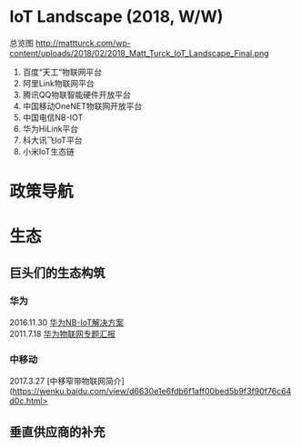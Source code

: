 
# IoT Landscape (2018, W/W)
总览图 http://mattturck.com/wp-content/uploads/2018/02/2018_Matt_Turck_IoT_Landscape_Final.png <br>



1. 百度“天工”物联网平台
2. 阿里Link物联网平台
3. 腾讯QQ物联智能硬件开放平台
4. 中国移动OneNET物联网开放平台
5. 中国电信NB-IOT
6. 华为HiLink平台
7. 科大讯飞IoT平台
8. 小米IoT生态链


# 政策导航

# 生态
## 巨头们的生态构筑
### 华为
2016.11.30 [华为NB-IoT解决方案](https://wenku.baidu.com/view/d6630e1e6fdb6f1aff00bed5b9f3f90f76c64d0c.html)<br>
2011.7.18 [华为物联网专题汇报](https://wenku.baidu.com/view/8077f34169eae009581bec87.html?sxts=1543280314482)<br>

### 中移动
2017.3.27 [中移窄带物联网简介](https://wenku.baidu.com/view/d6630e1e6fdb6f1aff00bed5b9f3f90f76c64d0c.html><br>

## 垂直供应商的补充
